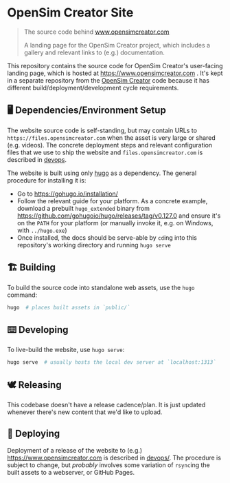 # OpenSim Creator Site

> The source code behind www.opensimcreator.com
>
> A landing page for the OpenSim Creator project, which includes a gallery and
> relevant links to (e.g.) documentation.

This repository contains the source code for OpenSim Creator's user-facing landing
page, which is hosted at https://www.opensimcreator.com . It's kept in a separate
repository from the [OpenSim Creator](https://github.com/ComputationalBiomechanicsLab/opensim-creator)
code because it has different build/deployment/development cycle requirements.


## 🖥️ Dependencies/Environment Setup

The website source code is self-standing, but may contain URLs to `https://files.opensimcreator.com`
when the asset is very large or shared (e.g. videos). The concrete deployment
steps and relevant configuration files that we use to ship the website
and `files.opensimcreator.com` is described in [devops](devops/).

The website is built using only [hugo](https://gohugo.io) as a dependency. The
general procedure for installing it is:

- Go to https://gohugo.io/installation/
- Follow the relevant guide for your platform. As a concrete example, download a
  prebuilt `hugo_extended` binary from https://github.com/gohugoio/hugo/releases/tag/v0.127.0
  and ensure it's on the `PATH` for your platform (or manually invoke it, e.g.
  on Windows, with `../hugo.exe`)
- Once installed, the docs should be serve-able by `cd`ing into this repository's
  working directory and running `hugo serve`


## 🏗️ Building

To build the source code into standalone web assets, use the `hugo` command:

```bash
hugo  # places built assets in `public/`
```

## ⌨️ Developing

To live-build the website, use `hugo serve`:

```bash
hugo serve  # usually hosts the local dev server at `localhost:1313`
```


## 🕊️ Releasing

This codebase doesn't have a release cadence/plan. It is just updated whenever
there's new content that we'd like to upload.


## 🚀 Deploying

Deployment of a release of the website to (e.g.) https://www.opensimcreator.com
is described in [devops/](devops/). The procedure is subject to change, but
*probably* involves some variation of `rsync`ing the built assets to a
webserver, or GitHub Pages.
